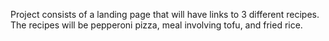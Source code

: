 Project consists of a landing page that will have links to 3 different recipes. The recipes will be pepperoni pizza, meal involving tofu, and fried rice.